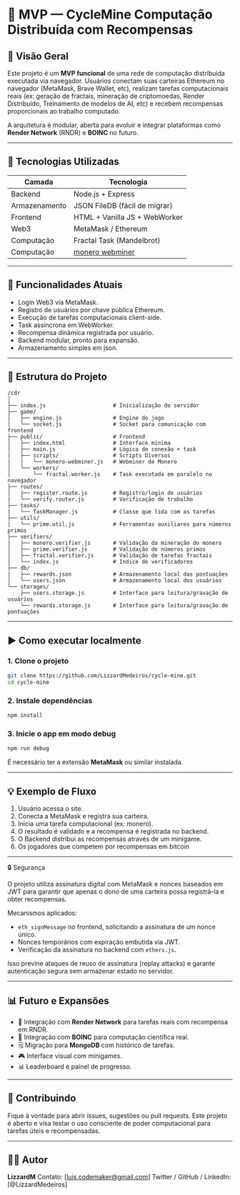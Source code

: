 # 🧠 MVP — CycleMine Computação Distribuída com Recompensas

## 📌 Visão Geral

Este projeto é um **MVP funcional** de uma rede de computação distribuída executada via navegador. Usuários conectam suas carteiras Ethereum no navegador (MetaMask, Brave Wallet, etc), realizam tarefas computacionais reais (ex: geração de fractais, mineração de criptomoedas, Render Distribuído, Treinamento de modelos de AI, etc) e recebem recompensas proporcionais ao trabalho computado.

A arquitetura é modular, aberta para evoluir e integrar plataformas como **Render Network** (RNDR) e **BOINC** no futuro.

---

## 🔧 Tecnologias Utilizadas

| Camada        | Tecnologia                    |
| ------------- | ----------------------------- |
| Backend       | Node.js + Express             |
| Armazenamento | JSON FileDB (fácil de migrar) |
| Frontend      | HTML + Vanilla JS + WebWorker |
| Web3          | MetaMask / Ethereum           |
| Computação    | Fractal Task (Mandelbrot)     |
| Computação    | [monero webminer](https://github.com/NajmAjmal/monero-webminer) |

---

## 🔹 Funcionalidades Atuais

* Login Web3 via MetaMask.
* Registro de usuários por chave pública Ethereum.
* Execução de tarefas computacionais client-side.
* Task assíncrona em WebWorker.
* Recompensa dinâmica registrada por usuário.
* Backend modular, pronto para expansão.
* Armazenamento simples em json.

---

## 📁 Estrutura do Projeto

```
/cdr
│
├── index.js                     # Inicialização do servidor
├── game/
│   ├── engine.js                # Engine do jogo
|   └── socket.js                # Socket para comunicação com frontend
├── public/                      # Frontend
│   ├── index.html               # Interface mínima
│   ├── main.js                  # Lógica de conexão + task
|   ├── scripts/                 # Scripts Diversos
|   |   └── monero-webminer.js   # Webminer de Monero
│   └── workers/
│       └── fractal.worker.js    # Task executada em paralelo no navegador
├── routes/
│   ├── register.route.js        # Registro/login de usuários
|   └── verify.router.js         # Verificação de trabalho
├── tasks/
|   └── TaskManager.js           # Classe que lida com as tarefas
├── utils/
|   └── prime.util.js            # Ferramentas auxiliares para números primos
├── verifiers/
|   ├── monero.verifier.js       # Validação da mineração do monero
│   ├── prime.verifier.js        # Validação de números primos
│   ├── fractal.verifier.js      # Validação de tarefas fractais
│   └── index.js                 # Indice de verificadores
├── db/
|   ├── rewards.json             # Armazenamento local das pontuações
│   └── users.json               # Armazenamento local dos usuários
└── storages/
    ├── users.storage.js         # Interface para leitura/gravação de usuários
    └── rewards.storage.js       # Interface para leitura/gravação de pontuações
```

---

## ▶️ Como executar localmente

### 1. Clone o projeto

```bash
git clone https://github.com/LizzardMedeiros/cycle-mine.git
cd cycle-mine
```

### 2. Instale dependências

```bash
npm install
```

### 3. Inicie o app em modo debug

```bash
npm run debug
```

É necessário ter a extensão **MetaMask** ou similar instalada.

---

## 💡 Exemplo de Fluxo

1. Usuário acessa o site.
2. Conecta a MetaMask e registra sua carteira.
3. Inicia uma tarefa computacional (ex: monero).
4. O resultado é validado e a recompensa é registrada no backend.
5. O Backend distribui as recompensas através de um minigame.
6. Os jogadores que competem por recompensas em bitcoin

---

🔒 Segurança

O projeto utiliza assinatura digital com MetaMask e nonces baseados em JWT para garantir que apenas o dono de uma carteira possa registrá-la e obter recompensas.

Mecanismos aplicados:

- `eth_signMessage` no frontend, solicitando a assinatura de um nonce único.
- Nonces temporários com expiração embutida via JWT.
- Verificação da assinatura no backend com `ethers.js`.

Isso previne ataques de reuso de assinatura (replay attacks) e garante autenticação segura sem armazenar estado no servidor.

---

## 📊 Futuro e Expansões

* 🧹 Integração com **Render Network** para tarefas reais com recompensa em RNDR.
* 🚀 Integração com **BOINC** para computação científica real.
* 🗒️ Migração para **MongoDB** com histórico de tarefas.
* 🎮 Interface visual com minigames.
* 📊 Leaderboard e painel de progresso.

---

## 🤝 Contribuindo

Fique à vontade para abrir issues, sugestões ou pull requests.
Este projeto é aberto e visa testar o uso consciente de poder computacional para tarefas úteis e recompensadas.

---

## 👨‍🚀 Autor

**LizzardM**
Contato: \[[luis.codemaker@gmail.com](mailto:luis.codemaker@gmail.com)]
Twitter / GitHub / LinkedIn: \[@LizzardMedeiros]

